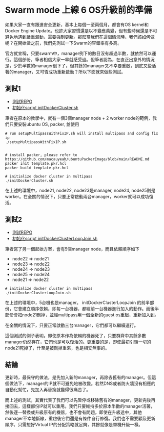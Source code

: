 # Swarm mode 上線 6 OS升級前的準備

如果大家一直有跟進安全更新，基本上每個一至兩個月，都會有OS kernel和Docker Engine Update。也許大家習慣還是以不變應萬變，但有些時候還是不可避免地遇到嚴重漏動，需要強制更新。那麼當我們在這個情況時，我們該如何做呢？在開始做之前，我們先測試一下Swarm的容錯率有多高。

官方就宣稱，只要swarm中，manager例下的數目沒有超過半數，就依然可以運行。這個部份，筆者相信大家一早就感受過。但筆者認為，在直正出意外的情況是，少於半數的manager倒下了，但其餘的manager又不幸要重啟，到底又些活著的manager，又可否成功重新啟動？所以下面就來做些測試。

## 測試1
- [測試REPO](https://github.com/macauyeah/ubuntuPackerImage)
- [初始化script initDockerCluster.sh](https://github.com/macauyeah/ubuntuPackerImage/blob/main/initDockerCluster.sh)

筆者在原本的教學中，就有一個3個manager node + 2 worker node的範例，我們只要安裝ubuntu OS, packer, 並使用

```
# run setupMultipassWithFixIP.sh will install multipass and config fix ip
./setupMultipassWithFixIP.sh


# install packer, please refer to https://github.com/macauyeah/ubuntuPackerImage/blob/main/README.md
packer init template.pkr.hcl
packer build template.pkr.hcl

# initialize docker cluster in multipass
./initDockerCluster.sh
```

在上述的環境中，node21, node22, node23是manager, node24, node25則是worker。在全關的情況下，只要正常啟動兩台manager，worker就可以成功復活。

## 測試2
- [測試REPO](https://github.com/macauyeah/ubuntuPackerImage)
- [初始化script initDockerClusterLoopJoin.sh](https://github.com/macauyeah/ubuntuPackerImage/blob/main/initDockerClusterLoopJoin.sh)

筆者寫了另一個起始方案，會有5個manager node，而且依賴順序如下

- node22 => node21
- node23 => node22
- node24 => node23
- node25 => node24
- node21 => node22


```
# initialize docker cluster in multipass
./initDockerClusterLoopJoin.sh
```
在上述的環境中，5台機也是manager。 initDockerClusterLoopJoin 的前半部份，它會建立順序依賴，即每一台機器，都經前一台機器進行加入的動作。而後半部份會把node21刪掉，並經multipass用一個全新的guest os重起，重新加入到。

在全關的情況下，只要正常啟動三台manager，它們都可以繼續運行。

這個測試的例子表明，即使原本作為依賴的機器死了，只要群齊中其餘多數manager仍然存在，它們也是可以復活的。更重要的是，即使最初引領一切的node21死掉了，什至是被刪掉重來，也是相安無事的。

## 結論
更新時，最保守的做法，是先加入新的manager，再除去舊有的manager。但這個做法下，manager的IP就不可避免地被改變。若然DNS或者防火牆沒有相應的自動化幫忙，先加入再替換就變得很痛苦了。

而上述的測試，其實代表了我們可以先暫停或移除舊有的manager，更新完後再接回去，這樣部份IP就可以重用。我們只要維持多於原本半數的manager活著，然後逐一替換或升級原有的機器，也不會有問題。即使在升級途中，其他manager不幸地斷線，重啟後它們還是有條件自行修復。我們也不需要顧及更新順序，只需想好Virtual IP的分配策略就足夠，其餘就像是單機升級一樣。
